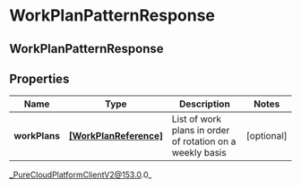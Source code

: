 # WorkPlanPatternResponse

## WorkPlanPatternResponse

## Properties

|Name | Type | Description | Notes|
|------------ | ------------- | ------------- | -------------|
| **workPlans** | [**[WorkPlanReference]**](WorkPlanReference) | List of work plans in order of rotation on a weekly basis | [optional] |



_PureCloudPlatformClientV2@153.0.0_

